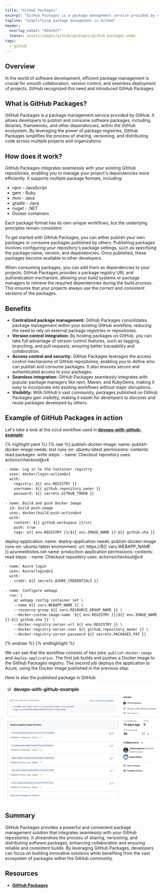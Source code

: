 ```yaml
---
title: "GitHub Packages"
excerpt: "GitHub Packages is a package management service provided by GitHub. It allows developers to publish and consume software packages, including libraries, frameworks, and other dependencies, within the GitHub ecosystem."
tagline: "Simplifying package management in GitHub"
header:
  overlay_color: "#24292f"
  teaser: assets/images/github/packages/github-packages.webp
tags:
  - github
---
```


## Overview

In the world of software development, efficient package management is crucial for smooth collaboration, version control, and seamless deployment of projects. GitHub recognized this need and introduced GitHub Packages.

## What is GitHub Packages?

GitHub Packages is a package management service provided by GitHub. It allows developers to publish and consume software packages, including libraries, frameworks, and other dependencies, within the GitHub ecosystem. By leveraging the power of package registries, GitHub Packages simplifies the process of sharing, versioning, and distributing code across multiple projects and organizations.

## How does it work?

GitHub Packages integrates seamlessly with your existing GitHub repositories, enabling you to manage your project's dependencies more efficiently. It supports multiple package formats, including:

- npm - JavaScript
- gem - Ruby
- mvn - Java
- gradle - Java
- nuget - .NET
- Docker containers

Each package format has its own unique workflows, but the underlying principles remain consistent.

To get started with GitHub Packages, you can either publish your own packages or consume packages published by others. Publishing packages involves configuring your repository's package settings, such as specifying the package name, version, and dependencies. Once published, these packages become available to other developers.

When consuming packages, you can add them as dependencies to your projects. GitHub Packages provides a package registry URL and authentication mechanism, allowing your build systems or package managers to retrieve the required dependencies during the build process. This ensures that your projects always use the correct and consistent versions of the packages.

## Benefits

- **Centralized package management:** GitHub Packages consolidates package management within your existing GitHub workflow, reducing the need to rely on external package registries or repositories.
- **Version control integration:** By hosting packages on GitHub, you can take full advantage of version control features, such as tagging, branching, and pull requests, ensuring better traceability and collaboration.
- **Access control and security:** GitHub Packages leverages the access control mechanisms of GitHub repositories, enabling you to define who can publish and consume packages. It also ensures secure and authenticated access to your packages.
- **Seamless integration:** GitHub Packages seamlessly integrates with popular package managers like npm, Maven, and RubyGems, making it easy to incorporate into existing workflows without major disruptions.
- **Visibility:** With GitHub's vast community, packages published on GitHub Packages gain visibility, making it easier for developers to discover and reuse packages developed by others.

## Example of GitHub Packages in action

Let's take a look at the ci/cd workflow used in [**devops-with-github-example**](https://github.com/christosgalano/devops-with-github-example):

{% highlight yaml %}
{% raw %}
publish-docker-image:
  name: publish-docker-image
  needs: test
  runs-on: ubuntu-latest
  permissions:
    contents: read
    packages: write
  steps:
    - name: Checkout repository
      uses: actions/checkout@v4

    - name: Log in to the Container registry
      uses: docker/login-action@v3
      with:
        registry: ${{ env.REGISTRY }}
        username: ${{ github.repository_owner }}
        password: ${{ secrets.GITHUB_TOKEN }}
    
    - name: Build and push Docker image
      id: build-push-image
      uses: docker/build-push-action@v4
      with:
        context: ${{ github.workspace }}/src
        push: true
        tags: ${{ env.REGISTRY }}/${{ env.IMAGE_NAME }}:${{ github.sha }}
  
deploy-application:
  name: deploy-application
  needs: publish-docker-image
  runs-on: ubuntu-latest
  environment:
    url: https://${{ vars.WEBAPP_NAME }}.azurewebsites.net
    name: production-application
  permissions:
    contents: read
  steps:
    - name: Checkout repository
      uses: actions/checkout@v4  

    - name: Azure login
      uses: Azure/login@v1
      with:
        creds: ${{ secrets.AZURE_CREDENTIALS }}      
    
    - name: Configure webapp
      run: |
        az webapp config container set \
        --name ${{ vars.WEBAPP_NAME }} \
        --resource-group ${{ vars.RESOURCE_GROUP_NAME }} \
        --docker-custom-image-name '${{ env.REGISTRY }}/${{ env.IMAGE_NAME }}:${{ github.sha }}' \
        --docker-registry-server-url ${{ env.REGISTRY }} \
        --docker-registry-server-user ${{ github.repository_owner }} \
        --docker-registry-server-password ${{ secrets.PACKAGES_PAT }}
{% endraw %}
{% endhighlight %}

We can see that the workflow consists of two jobs: `publish-docker-image` and `deploy-application`. The first job builds and pushes a Docker image to the GitHub Packages registry. The second job deploys the application to Azure, using the Docker image published in the previous step.

Here is also the published package in GitHub:

![devops-with-github-package](/assets/images/github/packages/devops-with-github-package.webp)

## Summary

GitHub Packages provides a powerful and convenient package management solution that integrates seamlessly with your GitHub repositories. It streamlines the process of sharing, versioning, and distributing software packages, enhancing collaboration and ensuring reliable and consistent builds. By leveraging GitHub Packages, developers can focus on building innovative solutions while benefiting from the vast ecosystem of packages within the GitHub community.

## Resources

- [**GitHub Packages**](https://docs.github.com/en/packages)
